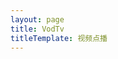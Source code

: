 ```yaml
---
layout: page
title: VodTv
titleTemplate: 视频点播
---
```


<script setup>
import {
  VPTeamPage,
  VPTeamPageTitle,
  VPTeamPageSection,
  VPTeamMembers
} from 'vitepress/theme'

</script>

<VPTeamPage>
  <VPTeamPageTitle>
    <template #title> VODTV - 视频点播</template>
    <template #lead>
      激发创造，带来愉悦<br>
    （ Inspire Creativity and Bring Joy）
    </template>
  </VPTeamPageTitle>
  <VPTeamPageSection>
    <template #title>由VIPTV专业维护</template>
  </VPTeamPageSection>
</VPTeamPage>
